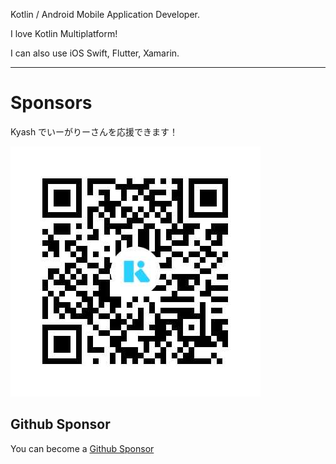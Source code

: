 Kotlin / Android Mobile Application Developer.

I love Kotlin Multiplatform!

I can also use iOS Swift, Flutter, Xamarin.

---

# Sponsors

Kyash でいーがりーさんを応援できます！

![Kyash](https://github.com/irgaly/irgaly/blob/master/kyash.jpg?raw=true)

## Github Sponsor

You can become a [Github Sponsor](https://github.com/sponsors/irgaly)

